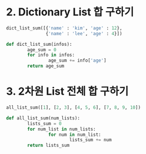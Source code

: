 # 2. Dictionary List 합 구하기

```python
dict_list_sum([{'name' : 'kim', 'age' : 12},
               {'name' : 'lee', 'age' : 4}])

def dict_list_sum(infos):
		age_sum = 0
		for info in infos:
				age_sum += info['age']
		return age_sum
```



# 3. 2차원 List 전체 합 구하기

```python
all_list_sum([1], [2, 3], [4, 5, 6], [7, 8, 9, 10])

def all_list_sum(num_lists):
		lists_sum = 0
		for num_list in num_lists:
				for num in num_list:
						lists_sum += num
		return lists_sum
```

